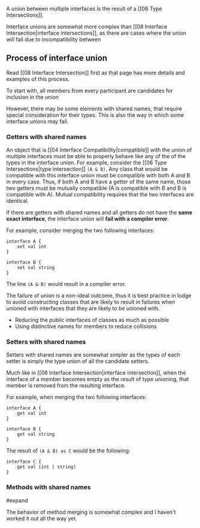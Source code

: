 A union between multiple interfaces is the result of a [[06 Type Intersections]]. 


Interface unions are somewhat more complex than [[08 Interface Intersection|interface intersections]], as there are cases where the union will fail due to incompatibility between 


## Process of interface union

Read [[08 Interface Intersection]] first as that page has more details and examples of this process.

To start with, all members from every participant are candidates for inclusion in the union

However, there may be some elements with shared names, that require special consideration for their types. This is also the way in which some interface unions may fail.

### Getters with shared names
An object that is [[04 Interface Compatibility|compatible]] with the union of multiple interfaces must be able to properly behave like any of the of the types in the interface union. For example, consider the [[06 Type Intersections|type intersection]] `(A & B)`. Any class that would be compatible with this interface union must be compatible with both A and B in every case. Thus, if both A and B have a getter of the same name, those two getters must be mutually compatible (A is compatible with B and B is compatible with A). Mutual compatibility requires that the two interfaces are identical.

If there are getters with shared names and all getters do not have the **same exact interface**, the interface union will **fail with a compiler error**.

For example, consider merging the two following interfaces:
``` Lodge
interface A {
	set val int
}

interface B {
	set val string
}
``` 
The line `(A & B)` would result in a compiler error.

The failure of union is a non-ideal outcome, thus it is best practice in lodge to avoid constructing classes that are likely to result in failures when unioned with interfaces that they are likely to be unioned with.
* Reducing the public interfaces of classes as much as possible
* Using distinctive names for members to reduce collisions

### Setters with shared names
Setters with shared names are somewhat simpler as the types of each setter is simply the type union of all the candidate setters.

Much like in [[08 Interface Intersection|interface intersection]], when the interface of a member becomes empty as the result of type unioning, that member is removed from the resulting interface.

For example, when merging the two following interfaces:
``` Lodge
interface A {
	get val int
}

interface B {
	get val string
}
``` 
The result of `(A & B) as C` would be the following:
```
interface C {
	get val (int | string)
}
```


### Methods with shared names

#expand

The behavior of method merging is somewhat complex and I haven't worked it out all the way yet.

